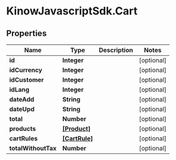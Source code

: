 # KinowJavascriptSdk.Cart

## Properties
Name | Type | Description | Notes
------------ | ------------- | ------------- | -------------
**id** | **Integer** |  | [optional] 
**idCurrency** | **Integer** |  | [optional] 
**idCustomer** | **Integer** |  | [optional] 
**idLang** | **Integer** |  | [optional] 
**dateAdd** | **String** |  | [optional] 
**dateUpd** | **String** |  | [optional] 
**total** | **Number** |  | [optional] 
**products** | [**[Product]**](Product.md) |  | [optional] 
**cartRules** | [**[CartRule]**](CartRule.md) |  | [optional] 
**totalWithoutTax** | **Number** |  | [optional] 



